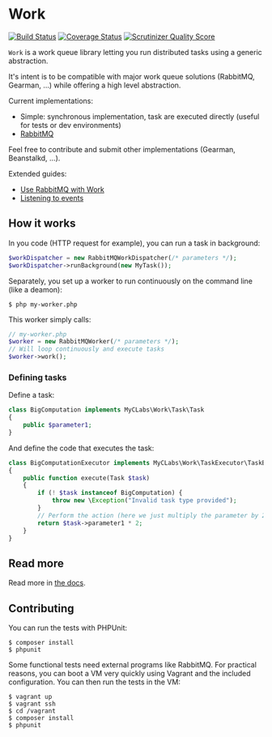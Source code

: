 # Work

[![Build Status](https://travis-ci.org/myclabs/Work.png?branch=master)](https://travis-ci.org/myclabs/Work) [![Coverage Status](https://coveralls.io/repos/myclabs/Work/badge.png?branch=master)](https://coveralls.io/r/myclabs/Work?branch=master) [![Scrutinizer Quality Score](https://scrutinizer-ci.com/g/myclabs/Work/badges/quality-score.png?s=1b6757c137dd42e383dc459edf474bcfdbc935be)](https://scrutinizer-ci.com/g/myclabs/Work/)

`Work` is a work queue library letting you run distributed tasks using a generic abstraction.

It's intent is to be compatible with major work queue solutions (RabbitMQ, Gearman, …) while offering a high level abstraction.


Current implementations:

- Simple: synchronous implementation, task are executed directly (useful for tests or dev environments)
- [RabbitMQ](http://www.rabbitmq.com/)

Feel free to contribute and submit other implementations (Gearman, Beanstalkd, …).

Extended guides:

- [Use RabbitMQ with Work](doc/RabbitMQ.md)
- [Listening to events](doc/Events.md)

## How it works

In you code (HTTP request for example), you can run a task in background:

```php
$workDispatcher = new RabbitMQWorkDispatcher(/* parameters */);
$workDispatcher->runBackground(new MyTask());
```

Separately, you set up a worker to run continuously on the command line (like a deamon):

```shell
$ php my-worker.php
```

This worker simply calls:

```php
// my-worker.php
$worker = new RabbitMQWorker(/* parameters */);
// Will loop continuously and execute tasks
$worker->work();
```

### Defining tasks

Define a task:

```php
class BigComputation implements MyCLabs\Work\Task\Task
{
    public $parameter1;
}
```

And define the code that executes the task:

```php
class BigComputationExecutor implements MyCLabs\Work\TaskExecutor\TaskExecutor
{
    public function execute(Task $task)
    {
        if (! $task instanceof BigComputation) {
            throw new \Exception("Invalid task type provided");
        }
        // Perform the action (here we just multiply the parameter by 2)
        return $task->parameter1 * 2;
    }
}
```

## Read more

Read more in [the docs](doc/).

## Contributing

You can run the tests with PHPUnit:

```shell
$ composer install
$ phpunit
```

Some functional tests need external programs like RabbitMQ. For practical reasons, you can boot a VM
very quickly using Vagrant and the included configuration. You can then run the tests in the VM:

```shell
$ vagrant up
$ vagrant ssh
$ cd /vagrant
$ composer install
$ phpunit
```

